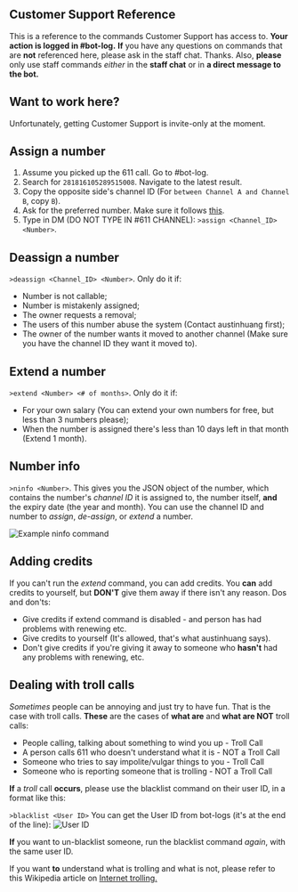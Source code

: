 ## Customer Support Reference
This is a reference to the commands Customer Support has access to. **Your action is logged in #bot-log.**
**If** you have any questions on commands that are **not** referenced here, please ask in the staff chat. Thanks.
Also, **please** only use staff commands *either* in the **staff chat** or in **a direct message to the bot.**

## Want to work here?
Unfortunately, getting Customer Support is invite-only at the moment.

## Assign a number
1. Assume you picked up the 611 call. Go to #bot-log.
2. Search for `281816105289515008`. Navigate to the latest result.
3. Copy the opposite side's channel ID (For `between Channel A and Channel B`, copy `B`).
4. Ask for the preferred number. Make sure it follows [this](http://discordtel.readthedocs.io/en/latest/Server%20Setup/#2-choose-a-number).
5. Type in DM (DO NOT TYPE IN #611 CHANNEL): `>assign <Channel_ID> <Number>`.

## Deassign a number
`>deassign <Channel_ID> <Number>`. Only do it if:

* Number is not callable;
* Number is mistakenly assigned;
* The owner requests a removal;
* The users of this number abuse the system (Contact austinhuang first);
* The owner of the number wants it moved to another channel (Make sure you have the channel ID they want it moved to).

## Extend a number
`>extend <Number> <# of months>`. Only do it if:

* For your own salary (You can extend your own numbers for free, but less than 3 numbers please);
* When the number is assigned there's less than 10 days left in that month (Extend 1 month).

## Number info
`>ninfo <Number>`. This gives you the JSON object of the number, which contains the number's *channel ID* it is assigned to, the number itself, **and** the expiry date (the year and month). You can use the channel ID and number to *assign*, *de-assign*, or *extend* a number.

![Example ninfo command](http://i.imgur.com/eQoVpIO.png)

## Adding credits
If you can't run the *extend* command, you can add credits.
You **can** add credits to yourself, but **DON'T** give them away if there isn't any reason.
Dos and don'ts:

* Give credits if extend command is disabled - and person has had problems with renewing etc.
* Give credits to yourself (It's allowed, that's what austinhuang says).
* Don't give credits if you're giving it away to someone who **hasn't** had any problems with renewing, etc.

## Dealing with troll calls
*Sometimes* people can be annoying and just try to have fun. That is the case with troll calls.
**These** are the cases of **what are** and **what are NOT** troll calls:

* People calling, talking about something to wind you up - Troll Call
* A person calls 611 who doesn't understand what it is - NOT a Troll Call
* Someone who tries to say impolite/vulgar things to you - Troll Call
* Someone who is reporting someone that is trolling - NOT a Troll Call

**If** a *troll* call **occurs**, please use the blacklist command on their user ID, in a format like this:

`>blacklist <User ID>`
You can get the User ID from bot-logs (it's at the end of the line):
![User ID](http://i.imgur.com/ntxEwAA.png)

**If** you want to un-blacklist someone, run the blacklist command *again*, with the same user ID.

If you want **to** understand what is trolling and what is not, please refer to this Wikipedia article on [Internet trolling.](https://en.wikipedia.org/wiki/Internet_troll)
